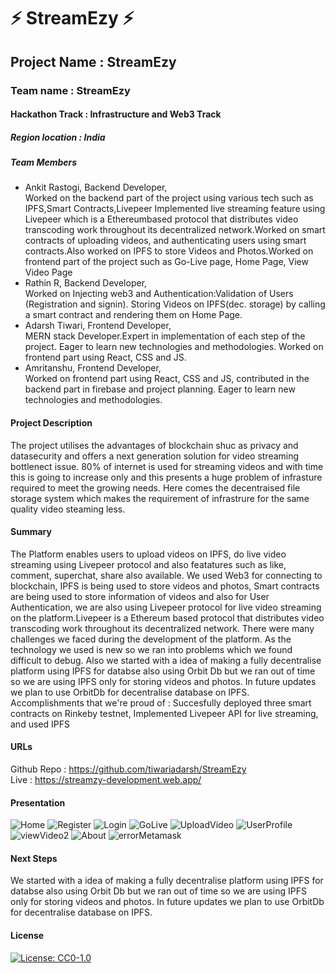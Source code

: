 
# ⚡ StreamEzy ⚡

## Project Name : StreamEzy
### Team name : StreamEzy
#### Hackathon Track : Infrastructure and Web3 Track

##### Region location : India

##### Team Members
- Ankit Rastogi, Backend Developer, <br/>
                    Worked on the backend part of the project using various tech such as
                  IPFS,Smart Contracts,Livepeer Implemented live streaming feature using Livepeer which is a Ethereumbased protocol that distributes video transcoding work throughout its
                  decentralized network.Worked on smart contracts of uploading videos, and authenticating
                  users using smart contracts.Also worked on IPFS to store Videos and
                  Photos.Worked on frontend part of the project such as Go-Live page, Home
                  Page, View Video Page
- Rathin R, Backend Developer, <br/>
               Worked on Injecting web3 and 
                Authentication:Validation of Users (Registration and signin). 
                Storing Videos on IPFS(dec. storage) by 
                calling a smart contract and rendering them on Home Page.
- Adarsh Tiwari, Frontend Developer, <br/>
                    MERN stack Developer.Expert in implementation of each step of
                  the project. Eager to learn new technologies and
                  methodologies. Worked on frontend part using React, CSS and
                  JS.
- Amritanshu, Frontend Developer, <br/>
                  Worked on frontend part using React, CSS and JS, contributed
                  in the backend part in firebase and project planning. Eager to
                  learn new technologies and methodologies.

#### Project Description
The project utilises the advantages of blockchain shuc as privacy and datasecurity and offers a next generation solution for video streaming bottlenect issue. 80% of internet is used for streaming videos and with time this is going to increase only and this presents a huge problem of infrasture required to meet the growing needs. Here comes the decentraised file storage system which makes the requirement of infrastrure for the same quality video steaming less.

#### Summary
The Platform enables users to upload videos on IPFS, do live video streaming using Livepeer protocol and also featatures such as like, comment, superchat, share also available. We used Web3 for connecting to blockchain, IPFS is being used to store videos and photos, Smart contracts are being used to store information of videos and also for User Authentication, we are also using Livepeer protocol for live video streaming on the platform.Livepeer is a Ethereum based protocol that distributes video transcoding work throughout its decentralized network. There were many challenges we faced during the development of the platform. As the technology we used is new so we ran into problems which we found difficult to debug. Also we started with a idea of making a fully decentralise platform using IPFS for databse also using Orbit Db but we ran out of time so we are using IPFS only for storing videos and photos. In future updates we plan to use OrbitDb for decentralise database on IPFS.
Accomplishments that we're proud of : Succesfully deployed three smart contracts on Rinkeby testnet, Implemented Livepeer API for live streaming, and used IPFS

#### URLs
Github Repo : https://github.com/tiwariadarsh/StreamEzy <br/>
Live : https://streamzy-development.web.app/

#### Presentation
![Home](https://user-images.githubusercontent.com/55028717/143762923-f2b324cd-ce20-449c-9f55-445fe3b4fb78.JPG)
![Register](https://user-images.githubusercontent.com/55028717/143762925-256ccc91-84c9-4776-9eca-6cac8515d9a9.JPG)
![Login](https://user-images.githubusercontent.com/55028717/143762924-e45cf7d0-aa08-4a9e-910f-773b10cd7463.JPG)
![GoLive](https://user-images.githubusercontent.com/55028717/143762922-0d32def9-3757-413d-b969-1aa366769ce2.JPG)
![UploadVideo](https://user-images.githubusercontent.com/55028717/143762926-a465a1c8-fee8-4031-9bfa-d17e3e33ebb7.JPG)
![UserProfile](https://user-images.githubusercontent.com/55028717/143762927-56369b94-0633-429a-b102-66c1ddf92134.JPG)
![viewVideo2](https://user-images.githubusercontent.com/55028717/143762928-58c8823e-542f-4b01-8b69-58a78981a550.JPG)
![About](https://user-images.githubusercontent.com/55028717/143762929-b795b6ff-c5f2-471c-b4c0-061df2eeed77.JPG)
![errorMetamask](https://user-images.githubusercontent.com/55028717/143762930-09366e5b-4ff8-4c37-8eec-b729809e4bdd.JPG)

#### Next Steps
We started with a idea of making a fully decentralise platform using IPFS for databse also using Orbit Db but we ran out of time so we are using IPFS only for storing videos and photos. In future updates we plan to use OrbitDb for decentralise database on IPFS.

#### License
[![License: CC0-1.0](https://img.shields.io/badge/License-CC0%201.0-lightgrey.svg)](https://tldrlegal.com/license/creative-commons-cc0-1.0-universal)
